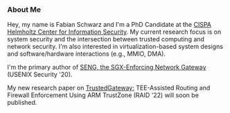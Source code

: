 ### About Me
Hey, my name is Fabian Schwarz and I'm a PhD Candidate at the [CISPA Helmholtz Center for Information Security](https://cispa.saarland/).
My current research focus is on system security and the intersection between trusted computing and network security.
I'm also interested in virtualization-based system designs and software/hardware interactions (e.g., MMIO, DMA).

I'm the primary author of [SENG, the SGX-Enforcing Network Gateway](https://github.com/sengsgx) (USENIX Security '20).

My new research paper on [TrustedGateway:](https://github.com/trugw) TEE-Assisted Routing and Firewall Enforcement Using ARM TrustZone (RAID '22) will soon be published.

<!--
**fa-schwarz/fa-schwarz** is a ✨ _special_ ✨ repository because its `README.md` (this file) appears on your GitHub profile.

Here are some ideas to get you started:

- 🔭 I’m currently working on ...
- 🌱 I’m currently learning ...
- 👯 I’m looking to collaborate on ...
- 🤔 I’m looking for help with ...
- 💬 Ask me about ...
- 📫 How to reach me: ...
- 😄 Pronouns: ...
- ⚡ Fun fact: ...
-->

